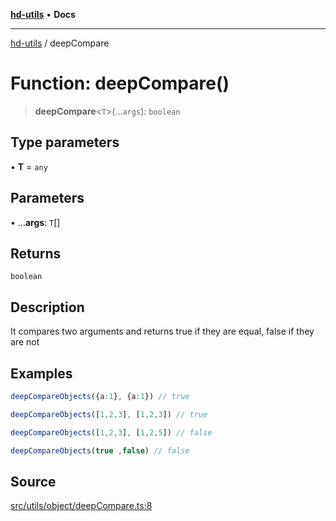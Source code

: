 [**hd-utils**](../README.md) • **Docs**

***

[hd-utils](../globals.md) / deepCompare

# Function: deepCompare()

> **deepCompare**\<`T`\>(...`args`): `boolean`

## Type parameters

• **T** = `any`

## Parameters

• ...**args**: `T`[]

## Returns

`boolean`

## Description

It compares two arguments and returns true if they are equal, false if they are not

## Examples

```ts
deepCompareObjects({a:1}, {a:1}) // true
```

```ts
deepCompareObjects([1,2,3], [1,2,3]) // true
```

```ts
deepCompareObjects([1,2,3], [1,2,5]) // false
```

```ts
deepCompareObjects(true ,false) // false
```

## Source

[src/utils/object/deepCompare.ts:8](https://github.com/AhmadHddad/h-utils/blob/f7bb9ae71f981ffef49079271b9540862594b7e6/src/utils/object/deepCompare.ts#L8)
